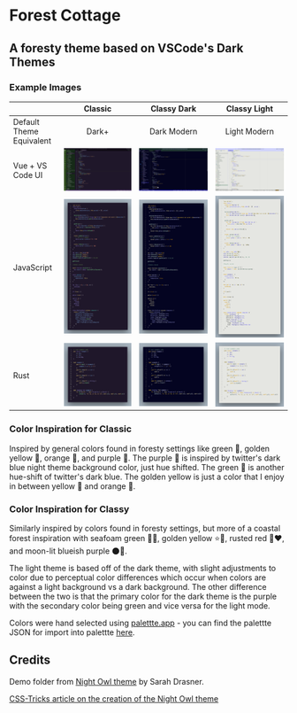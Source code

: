 # Forest Cottage

## A foresty theme based on VSCode's Dark Themes

### Example Images

|                          |               Classic               |            Classy Dark             |               Classy Light               |
| ------------------------ | :---------------------------------: | :--------------------------------: | :--------------------------------------: |
| Default Theme Equivalent |                Dark+                |            Dark Modern             |               Light Modern               |
| Vue + VS Code UI         | ![VSCode](./images/classic/vue.png) | ![VSCode](./images/classy/vue.png) | ![VSCode](./images/classy-light/vue.png) |
| JavaScript               |   ![JS](./images/classic/js.png)    |   ![JS](./images/classy/js.png)    |   ![JS](./images/classy-light/js.png)    |
| Rust                     | ![Rust](./images/classic/rust.png)  | ![Rust](./images/classy/rust.png)  | ![Rust](./images/classy-light/rust.png)  |

### Color Inspiration for Classic

Inspired by general colors found in foresty settings like green 💚, golden yellow 💛, orange 🧡,
and purple 💜. The purple 💜 is inspired by twitter's dark blue night theme background color, just
hue shifted. The green 💚 is another hue-shift of twitter's dark blue. The golden yellow is just a
color that I enjoy in between yellow 💛 and orange 🧡.

### Color Inspiration for Classy

Similarly inspired by colors found in foresty settings, but more of a coastal forest inspiration
with seafoam green 🌊💚, golden yellow ⭐️💛, rusted red 🧱❤️, and moon-lit blueish purple 🌑💜.

The light theme is based off of the dark theme, with slight adjustments to color due to perceptual
color differences which occur when colors are against a light background vs a dark background. The other
difference between the two is that the primary color for the dark theme is the purple with the 
secondary color being green and vice versa for the light mode.

Colors were hand selected using [palettte.app](https://palettte.app) - you can find the palettte
JSON for import into palettte [here](./themes/palettteImport.json).

## Credits

Demo folder from [Night Owl theme](https://github.com/sdras/night-owl-vscode-theme) by Sarah Drasner.

[CSS-Tricks article on the creation of the Night Owl theme](https://css-tricks.com/creating-a-vs-code-theme/)
